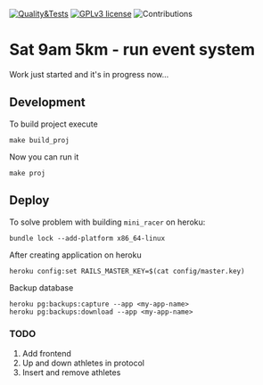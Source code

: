 [![Quality&Tests](https://github.com/vol1ura/Sat_9am_5km/actions/workflows/rubyonrails.yml/badge.svg)](https://github.com/vol1ura/Sat_9am_5km/actions/workflows/rubyonrails.yml)
[![GPLv3 license](https://img.shields.io/badge/License-GPLv3-blue.svg)](http://perso.crans.org/besson/LICENSE.html)
![Contributions](https://img.shields.io/badge/Contributions-Welcome-brightgreen)

# Sat 9am 5km - run event system

Work just started and it's in progress now...

## Development

To build project execute
```shell
make build_proj
```

Now you can run it
```shell
make proj
```

## Deploy

To solve problem with building `mini_racer` on heroku:
```shell
bundle lock --add-platform x86_64-linux
```

After creating application on heroku
```shell
heroku config:set RAILS_MASTER_KEY=$(cat config/master.key)
```

Backup database
```shell
heroku pg:backups:capture --app <my-app-name>
heroku pg:backups:download --app <my-app-name>
```

### TODO

1. Add frontend
2. Up and down athletes in protocol
3. Insert and remove athletes
